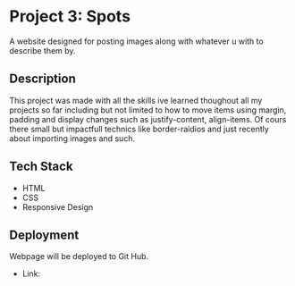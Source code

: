 # Project 3: Spots

A website designed for posting images along with whatever u with to describe them by.

## Description

This project was made with all the skills ive learned thoughout all my projects so far including but not limited to how to move items using margin, padding and display changes such as justify-content, align-items. Of cours there small but impactfull technics like border-raidios and just recently about importing images and such.

## Tech Stack

- HTML
- CSS
- Responsive Design

## Deployment

Webpage will be deployed to Git Hub.

- Link:
